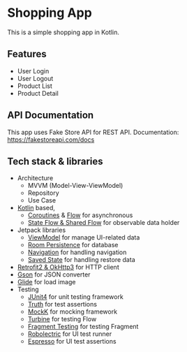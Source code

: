 # Shopping App
This is a simple shopping app in Kotlin.

## Features
- User Login
- User Logout
- Product List
- Product Detail

## API Documentation
This app uses Fake Store API for REST API.
Documentation: https://fakestoreapi.com/docs

## Tech stack & libraries
- Architecture
    - MVVM (Model-View-ViewModel)
    - Repository
    - Use Case
- [Kotlin](https://kotlinlang.org/) based,
    - [Coroutines](https://github.com/Kotlin/kotlinx.coroutines) & [Flow](https://kotlin.github.io/kotlinx.coroutines/kotlinx-coroutines-core/kotlinx.coroutines.flow/) for asynchronous
    - [State Flow & Shared Flow](https://kotlinlang.org/) for observable data holder
- Jetpack libraries
    - [ViewModel](https://developer.android.com/topic/libraries/architecture/viewmodel) for manage UI-related data
    - [Room Persistence](https://developer.android.com/topic/libraries/architecture/room) for database
    - [Navigation](https://developer.android.com/guide/navigation) for handling navigation
    - [Saved State](https://developer.android.com/topic/libraries/architecture/viewmodel-savedstate) for handling restore data
-   [Retrofit2 & OkHttp3](https://github.com/square/retrofit) for HTTP client
-   [Gson](https://github.com/google/gson) for JSON converter
-   [Glide](https://github.com/bumptech/glide) for load image
- Testing
   -  [JUnit4](https://junit.org/junit4/) for unit testing framework
    - [Truth](https://truth.dev/) for test assertions
    - [MockK](https://mockk.io/) for mocking framework
    - [Turbine](https://github.com/cashapp/turbine) for testing Flow
    - [Fragment Testing](https://developer.android.com/guide/fragments/test) for testing Fragment
    - [Robolectric](http://robolectric.org/) for UI test runner
    - [Espresso](https://developer.android.com/training/testing/espresso) for UI test assertions